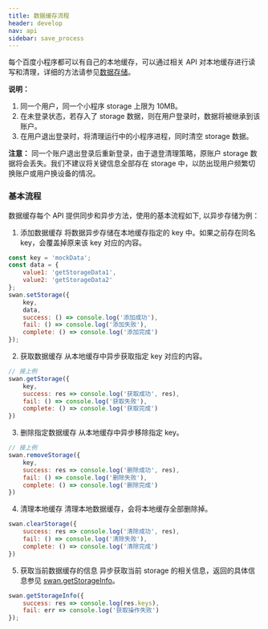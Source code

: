 ```yaml
---
title: 数据缓存流程
header: develop
nav: api
sidebar: save_process
---
```


 

每个百度小程序都可以有自己的本地缓存，可以通过相关 API 对本地缓存进行读写和清理，详细的方法请参见[数据存储](https://smartprogram.baidu.com/docs/develop/api/storage_save/)。

**说明：**
1. 同一个用户，同一个小程序 storage 上限为 10MB。
2. 在未登录状态，若存入了 storage 数据，则在用户登录时，数据将被继承到该账户。
3. 在用户退出登录时，将清理运行中的小程序进程，同时清空 storage 数据。

**注意：**
同一个账户退出登录后重新登录，由于退登清理策略，原账户 storage 数据将会丢失。我们不建议将关键信息全部存在 storage 中，以防出现用户频繁切换账户或用户换设备的情况。

### 基本流程

数据缓存每个 API 提供同步和异步方法，使用的基本流程如下, 以异步存储为例：
1. 添加数据缓存
将数据异步存储在本地缓存指定的 key 中。如果之前存在同名 key，会覆盖掉原来该 key 对应的内容。
```javascript
const key = 'mockData';
const data = {
    value1: 'getStorageData1',
    value2: 'getStorageData2'
};
swan.setStorage({
    key,
    data,
    success: () => console.log('添加成功'),
    fail: () => console.log('添加失败'),
    complete: () => console.log('添加完成')
});
```
2. 获取数据缓存
从本地缓存中异步获取指定 key 对应的内容。
```javascript
// 接上例
swan.getStorage({
    key,
    success: res => console.log('获取成功', res),
    fail: () => console.log('获取失败'),
    complete: () => console.log('获取完成')
})
```
3. 删除指定数据缓存
从本地缓存中异步移除指定 key。
```javascript
// 接上例
swan.removeStorage({
    key,
    success: res => console.log('删除成功', res),
    fail: () => console.log('删除失败'),
    complete: () => console.log('删除完成')
})
```
4. 清理本地缓存
清理本地数据缓存，会将本地缓存全部删除掉。
```javascript
swan.clearStorage({
    success: res => console.log('清除成功', res),
    fail: () => console.log('清除失败'),
    complete: () => console.log('清除完成')
})
```
5. 获取当前数据缓存的信息
异步获取当前 storage 的相关信息，返回的具体信息参见 [swan.getStorageInfo](https://smartprogram.baidu.com/docs/develop/api/storage/save_swan-getStorageInfo/)。
```javascript
swan.getStorageInfo({
    success: res => console.log(res.keys),
    fail: err => console.log('获取操作失败')
});
```


